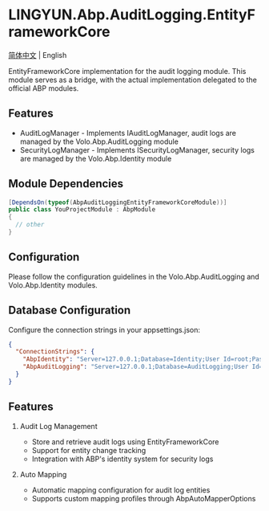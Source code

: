 # LINGYUN.Abp.AuditLogging.EntityFrameworkCore

[简体中文](./README.md) | English

EntityFrameworkCore implementation for the audit logging module. This module serves as a bridge, with the actual implementation delegated to the official ABP modules.

## Features

* AuditLogManager - Implements IAuditLogManager, audit logs are managed by the Volo.Abp.AuditLogging module
* SecurityLogManager - Implements ISecurityLogManager, security logs are managed by the Volo.Abp.Identity module

## Module Dependencies

```csharp
[DependsOn(typeof(AbpAuditLoggingEntityFrameworkCoreModule))]
public class YouProjectModule : AbpModule
{
  // other
}
```

## Configuration

Please follow the configuration guidelines in the Volo.Abp.AuditLogging and Volo.Abp.Identity modules.

## Database Configuration

Configure the connection strings in your appsettings.json:

```json
{
  "ConnectionStrings": {
    "AbpIdentity": "Server=127.0.0.1;Database=Identity;User Id=root;Password=*",
    "AbpAuditLogging": "Server=127.0.0.1;Database=AuditLogging;User Id=root;Password=*",
  }
}
```

## Features

1. Audit Log Management
   - Store and retrieve audit logs using EntityFrameworkCore
   - Support for entity change tracking
   - Integration with ABP's identity system for security logs

2. Auto Mapping
   - Automatic mapping configuration for audit log entities
   - Supports custom mapping profiles through AbpAutoMapperOptions
